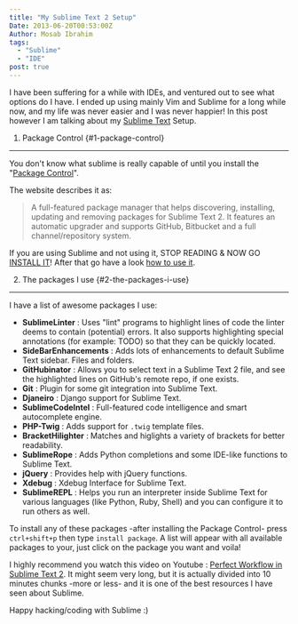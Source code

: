 ```yaml
---
title: "My Sublime Text 2 Setup"
Date: 2013-06-20T00:53:00Z
Author: Mosab Ibrahim
tags:
  - "Sublime"
  - "IDE"
post: true
---
```


I have been suffering for a while with IDEs, and ventured out to see what
options do I have. I ended up using mainly Vim and Sublime for a long while now,
and my life was never easier and I was never happier! In this post however I am
talking about my [Sublime Text][] Setup.

1. Package Control {#1-package-control}

---

You don't know what sublime is really capable of until you install the "[Package
Control][]".

The website describes it as:

> A full-featured package manager that helps discovering, installing, updating
> and removing packages for Sublime Text 2. It features an automatic upgrader
> and supports GitHub, Bitbucket and a full channel/repository system.

If you are using Sublime and not using it, STOP READING & NOW GO
[INSTALL IT][]! After that go have a look [how to use it][].

2. The packages I use {#2-the-packages-i-use}

---

I have a list of awesome packages I use:

- **SublimeLinter** : Uses "lint" programs to highlight lines of code the
  linter deems to contain (potential) errors. It also supports highlighting
  special annotations (for example: TODO) so that they can be quickly located.
- **SideBarEnhancements** : Adds lots of enhancements to default Sublime Text
  sidebar. Files and folders.
- **GitHubinator** : Allows you to select text in a Sublime Text 2 file, and
  see the highlighted lines on GitHub's remote repo, if one exists.
- **Git** : Plugin for some git integration into Sublime Text.
- **Djaneiro** : Django support for Sublime Text.
- **SublimeCodeIntel** : Full-featured code intelligence and smart
  autocomplete engine.
- **PHP-Twig** : Adds support for `.twig` template files.
- **BracketHilighter** : Matches and higlights a variety of brackets for
  better readability.
- **SublimeRope** : Adds Python completions and some IDE-like functions to
  Sublime Text.
- **jQuery** : Provides help with jQuery functions.
- **Xdebug** : Xdebug Interface for Sublime Text.
- **SublimeREPL** : Helps you run an interpreter inside Sublime Text for
  various languages (like Python, Ruby, Shell) and you can configure it to run
  others as well.

To install any of these packages -after installing the Package Control- press
`ctrl+shift+p` then type `install package`. A list will appear with all
available packages to your, just click on the package you want and voila!

I highly recommend you watch this video on Youtube : [Perfect Workflow in
Sublime Text 2][]. It might seem very long, but it is actually divided into 10
minutes chunks -more or less- and it is one of the best resources I have seen
about Sublime.

Happy hacking/coding with Sublime :)

[sublime text]: https://www.sublimetext.com/
[package control]: http://wbond.net/sublime_packages/package_control/
[install it]: http://wbond.net/sublime_packages/package_control/installation
[how to use it]: http://wbond.net/sublime_packages/package_control/usage
[perfect workflow in sublime text 2]: http://www.youtube.com/watch?v=TZ-bgcJ6fQo
